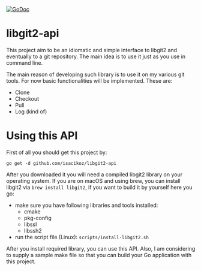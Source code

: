 [![GoDoc](https://godoc.org/github.com/isacikgoz/libgit2-api?status.svg)](https://godoc.org/github.com/isacikgoz/libgit2-api) 

# libgit2-api

This project aim to be an idiomatic and simple interface to libgit2 and eventually to a git repository. The main idea is to use it just as you use in command line.

The main reason of developing such library is to use it on my various git tools. For now basic functionalities will be implemented. These are:

- Clone
- Checkout
- Pull
- Log (kind of)

# Using this API

First of all you should get this project by:

`go get -d github.com/isacikoz/libgit2-api`

After you downloaded it you will need a compiled libgit2 library on your operating system. If you are on macOS and using brew, you can install libgit2 via `brew install libgit2`, if you want to build it by yourself here you go:
- make sure you have following libraries and tools installed:
  - cmake
  - pkg-config
  - libssl
  - libssh2
- run the script file (Linux): `scripts/install-libgit2.sh`

After you install required library, you can use this API. Also, I am considering to supply a sample make file so that you can build your Go application with this project.
